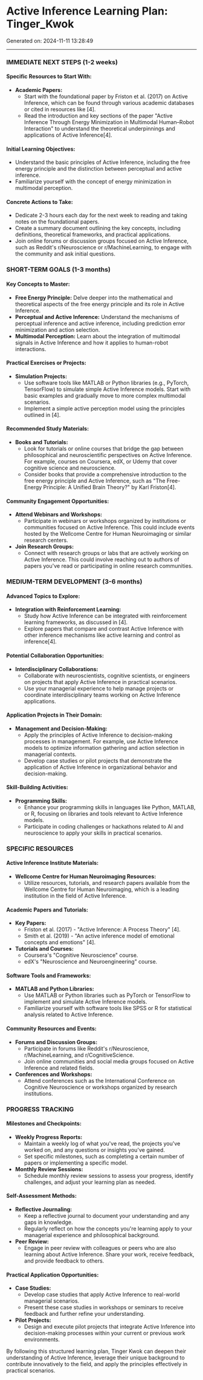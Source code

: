 # Active Inference Learning Plan: Tinger_Kwok

Generated on: 2024-11-11 13:28:49

---

### IMMEDIATE NEXT STEPS (1-2 weeks)

#### Specific Resources to Start With:
- **Academic Papers:**
  - Start with the foundational paper by Friston et al. (2017) on Active Inference, which can be found through various academic databases or cited in resources like [4].
  - Read the introduction and key sections of the paper "Active Inference Through Energy Minimization in Multimodal Human–Robot Interaction" to understand the theoretical underpinnings and applications of Active Inference[4].

#### Initial Learning Objectives:
- Understand the basic principles of Active Inference, including the free energy principle and the distinction between perceptual and active inference.
- Familiarize yourself with the concept of energy minimization in multimodal perception.

#### Concrete Actions to Take:
- Dedicate 2-3 hours each day for the next week to reading and taking notes on the foundational papers.
- Create a summary document outlining the key concepts, including definitions, theoretical frameworks, and practical applications.
- Join online forums or discussion groups focused on Active Inference, such as Reddit's r/Neuroscience or r/MachineLearning, to engage with the community and ask initial questions.

### SHORT-TERM GOALS (1-3 months)

#### Key Concepts to Master:
- **Free Energy Principle:** Delve deeper into the mathematical and theoretical aspects of the free energy principle and its role in Active Inference.
- **Perceptual and Active Inference:** Understand the mechanisms of perceptual inference and active inference, including prediction error minimization and action selection.
- **Multimodal Perception:** Learn about the integration of multimodal signals in Active Inference and how it applies to human-robot interactions.

#### Practical Exercises or Projects:
- **Simulation Projects:**
  - Use software tools like MATLAB or Python libraries (e.g., PyTorch, TensorFlow) to simulate simple Active Inference models. Start with basic examples and gradually move to more complex multimodal scenarios.
  - Implement a simple active perception model using the principles outlined in [4].

#### Recommended Study Materials:
- **Books and Tutorials:**
  - Look for tutorials or online courses that bridge the gap between philosophical and neuroscientific perspectives on Active Inference. For example, courses on Coursera, edX, or Udemy that cover cognitive science and neuroscience.
  - Consider books that provide a comprehensive introduction to the free energy principle and Active Inference, such as "The Free-Energy Principle: A Unified Brain Theory?" by Karl Friston[4].

#### Community Engagement Opportunities:
- **Attend Webinars and Workshops:**
  - Participate in webinars or workshops organized by institutions or communities focused on Active Inference. This could include events hosted by the Wellcome Centre for Human Neuroimaging or similar research centers.
- **Join Research Groups:**
  - Connect with research groups or labs that are actively working on Active Inference. This could involve reaching out to authors of papers you've read or participating in online research communities.

### MEDIUM-TERM DEVELOPMENT (3-6 months)

#### Advanced Topics to Explore:
- **Integration with Reinforcement Learning:**
  - Study how Active Inference can be integrated with reinforcement learning frameworks, as discussed in [4].
  - Explore papers that compare and contrast Active Inference with other inference mechanisms like active learning and control as inference[4].

#### Potential Collaboration Opportunities:
- **Interdisciplinary Collaborations:**
  - Collaborate with neuroscientists, cognitive scientists, or engineers on projects that apply Active Inference in practical scenarios.
  - Use your managerial experience to help manage projects or coordinate interdisciplinary teams working on Active Inference applications.

#### Application Projects in Their Domain:
- **Management and Decision-Making:**
  - Apply the principles of Active Inference to decision-making processes in management. For example, use Active Inference models to optimize information gathering and action selection in managerial contexts.
  - Develop case studies or pilot projects that demonstrate the application of Active Inference in organizational behavior and decision-making.

#### Skill-Building Activities:
- **Programming Skills:**
  - Enhance your programming skills in languages like Python, MATLAB, or R, focusing on libraries and tools relevant to Active Inference models.
  - Participate in coding challenges or hackathons related to AI and neuroscience to apply your skills in practical scenarios.

### SPECIFIC RESOURCES

#### Active Inference Institute Materials:
- **Wellcome Centre for Human Neuroimaging Resources:**
  - Utilize resources, tutorials, and research papers available from the Wellcome Centre for Human Neuroimaging, which is a leading institution in the field of Active Inference.

#### Academic Papers and Tutorials:
- **Key Papers:**
  - Friston et al. (2017) - "Active Inference: A Process Theory" [4].
  - Smith et al. (2019) - "An active inference model of emotional concepts and emotions" [4].
- **Tutorials and Courses:**
  - Coursera's "Cognitive Neuroscience" course.
  - edX's "Neuroscience and Neuroengineering" course.

#### Software Tools and Frameworks:
- **MATLAB and Python Libraries:**
  - Use MATLAB or Python libraries such as PyTorch or TensorFlow to implement and simulate Active Inference models.
  - Familiarize yourself with software tools like SPSS or R for statistical analysis related to Active Inference.

#### Community Resources and Events:
- **Forums and Discussion Groups:**
  - Participate in forums like Reddit's r/Neuroscience, r/MachineLearning, and r/CognitiveScience.
  - Join online communities and social media groups focused on Active Inference and related fields.
- **Conferences and Workshops:**
  - Attend conferences such as the International Conference on Cognitive Neuroscience or workshops organized by research institutions.

### PROGRESS TRACKING

#### Milestones and Checkpoints:
- **Weekly Progress Reports:**
  - Maintain a weekly log of what you've read, the projects you've worked on, and any questions or insights you've gained.
  - Set specific milestones, such as completing a certain number of papers or implementing a specific model.
- **Monthly Review Sessions:**
  - Schedule monthly review sessions to assess your progress, identify challenges, and adjust your learning plan as needed.

#### Self-Assessment Methods:
- **Reflective Journaling:**
  - Keep a reflective journal to document your understanding and any gaps in knowledge.
  - Regularly reflect on how the concepts you're learning apply to your managerial experience and philosophical background.
- **Peer Review:**
  - Engage in peer review with colleagues or peers who are also learning about Active Inference. Share your work, receive feedback, and provide feedback to others.

#### Practical Application Opportunities:
- **Case Studies:**
  - Develop case studies that apply Active Inference to real-world managerial scenarios.
  - Present these case studies in workshops or seminars to receive feedback and further refine your understanding.
- **Pilot Projects:**
  - Design and execute pilot projects that integrate Active Inference into decision-making processes within your current or previous work environments.

By following this structured learning plan, Tinger Kwok can deepen their understanding of Active Inference, leverage their unique background to contribute innovatively to the field, and apply the principles effectively in practical scenarios.